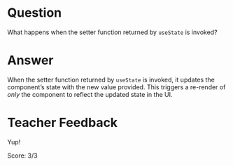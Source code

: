 # Question

What happens when the setter function returned by `useState` is invoked?

# Answer
When the setter function returned by `useState` is invoked, it updates the component’s state with the new value provided. This triggers a re-render of *only* the component to reflect the updated state in the UI.

# Teacher Feedback

Yup!

Score: 3/3